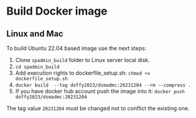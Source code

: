# Build Docker image
## Linux and Mac 
To build Ubuntu 22.04 based image use the next steps:
1. Clone `spadmin_build` folder to Linux server local disk.
2. `cd spadmin_build`
3. Add execution rights to dockerfile_setup.sh: `chmod +x dockerfile_setup.sh`
4. `docker build  --tag doffy2023/dsmadmc:20231204 --rm --compress .`
5. If you have docker hub account push the image into it: `docker push doffy2023/dsmadmc:20231204`

The tag value `20231204` must be changed not to conflict the existing one.
